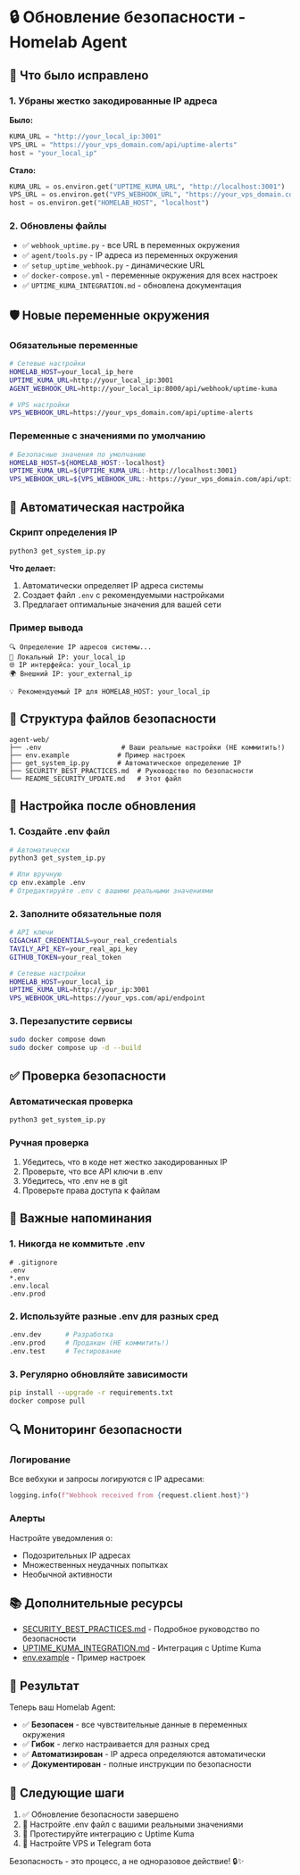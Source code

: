 # 🔒 Обновление безопасности - Homelab Agent

## 🚨 Что было исправлено

### 1. Убраны жестко закодированные IP адреса
**Было:**
```python
KUMA_URL = "http://your_local_ip:3001"
VPS_URL = "https://your_vps_domain.com/api/uptime-alerts"
host = "your_local_ip"
```

**Стало:**
```python
KUMA_URL = os.environ.get("UPTIME_KUMA_URL", "http://localhost:3001")
VPS_URL = os.environ.get("VPS_WEBHOOK_URL", "https://your_vps_domain.com/api/uptime-alerts")
host = os.environ.get("HOMELAB_HOST", "localhost")
```

### 2. Обновлены файлы
- ✅ `webhook_uptime.py` - все URL в переменных окружения
- ✅ `agent/tools.py` - IP адреса из переменных окружения
- ✅ `setup_uptime_webhook.py` - динамические URL
- ✅ `docker-compose.yml` - переменные окружения для всех настроек
- ✅ `UPTIME_KUMA_INTEGRATION.md` - обновлена документация

## 🛡️ Новые переменные окружения

### Обязательные переменные
```bash
# Сетевые настройки
HOMELAB_HOST=your_local_ip_here
UPTIME_KUMA_URL=http://your_local_ip:3001
AGENT_WEBHOOK_URL=http://your_local_ip:8000/api/webhook/uptime-kuma

# VPS настройки
VPS_WEBHOOK_URL=https://your_vps_domain.com/api/uptime-alerts
```

### Переменные с значениями по умолчанию
```bash
# Безопасные значения по умолчанию
HOMELAB_HOST=${HOMELAB_HOST:-localhost}
UPTIME_KUMA_URL=${UPTIME_KUMA_URL:-http://localhost:3001}
VPS_WEBHOOK_URL=${VPS_WEBHOOK_URL:-https://your_vps_domain.com/api/uptime-alerts}
```

## 🚀 Автоматическая настройка

### Скрипт определения IP
```bash
python3 get_system_ip.py
```

**Что делает:**
1. Автоматически определяет IP адреса системы
2. Создает файл `.env` с рекомендуемыми настройками
3. Предлагает оптимальные значения для вашей сети

### Пример вывода
```
🔍 Определение IP адресов системы...
📱 Локальный IP: your_local_ip
🌐 IP интерфейса: your_local_ip
🌍 Внешний IP: your_external_ip

💡 Рекомендуемый IP для HOMELAB_HOST: your_local_ip
```

## 📁 Структура файлов безопасности

```
agent-web/
├── .env                    # Ваши реальные настройки (НЕ коммитить!)
├── env.example            # Пример настроек
├── get_system_ip.py       # Автоматическое определение IP
├── SECURITY_BEST_PRACTICES.md  # Руководство по безопасности
└── README_SECURITY_UPDATE.md   # Этот файл
```

## 🔧 Настройка после обновления

### 1. Создайте .env файл
```bash
# Автоматически
python3 get_system_ip.py

# Или вручную
cp env.example .env
# Отредактируйте .env с вашими реальными значениями
```

### 2. Заполните обязательные поля
```bash
# API ключи
GIGACHAT_CREDENTIALS=your_real_credentials
TAVILY_API_KEY=your_real_api_key
GITHUB_TOKEN=your_real_token

# Сетевые настройки
HOMELAB_HOST=your_local_ip
UPTIME_KUMA_URL=http://your_ip:3001
VPS_WEBHOOK_URL=https://your_vps.com/api/endpoint
```

### 3. Перезапустите сервисы
```bash
sudo docker compose down
sudo docker compose up -d --build
```

## ✅ Проверка безопасности

### Автоматическая проверка
```bash
python3 get_system_ip.py
```

### Ручная проверка
1. Убедитесь, что в коде нет жестко закодированных IP
2. Проверьте, что все API ключи в .env
3. Убедитесь, что .env не в git
4. Проверьте права доступа к файлам

## 🚨 Важные напоминания

### 1. Никогда не коммитьте .env
```gitignore
# .gitignore
.env
*.env
.env.local
.env.prod
```

### 2. Используйте разные .env для разных сред
```bash
.env.dev      # Разработка
.env.prod     # Продакшн (НЕ коммитить!)
.env.test     # Тестирование
```

### 3. Регулярно обновляйте зависимости
```bash
pip install --upgrade -r requirements.txt
docker compose pull
```

## 🔍 Мониторинг безопасности

### Логирование
Все вебхуки и запросы логируются с IP адресами:
```python
logging.info(f"Webhook received from {request.client.host}")
```

### Алерты
Настройте уведомления о:
- Подозрительных IP адресах
- Множественных неудачных попытках
- Необычной активности

## 📚 Дополнительные ресурсы

- [SECURITY_BEST_PRACTICES.md](SECURITY_BEST_PRACTICES.md) - Подробное руководство по безопасности
- [UPTIME_KUMA_INTEGRATION.md](UPTIME_KUMA_INTEGRATION.md) - Интеграция с Uptime Kuma
- [env.example](env.example) - Пример настроек

## 🎯 Результат

Теперь ваш Homelab Agent:
- ✅ **Безопасен** - все чувствительные данные в переменных окружения
- ✅ **Гибок** - легко настраивается для разных сред
- ✅ **Автоматизирован** - IP адреса определяются автоматически
- ✅ **Документирован** - полные инструкции по безопасности

## 🚀 Следующие шаги

1. ✅ Обновление безопасности завершено
2. 🔄 Настройте .env файл с вашими реальными значениями
3. 🚀 Протестируйте интеграцию с Uptime Kuma
4. 📱 Настройте VPS и Telegram бота

Безопасность - это процесс, а не одноразовое действие! 🔒✨
